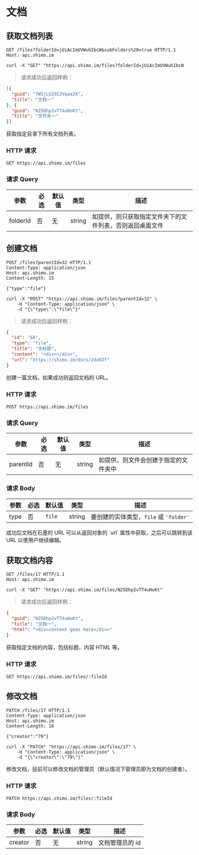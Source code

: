 # 文档

## 获取文档列表

```http
GET /files?folderId=jUiAcImUVWuhIbcW&subFolders%20=true HTTP/1.1
Host: api.shimo.im
```

```shell
curl -X "GET" "https://api.shimo.im/files?folderId=jUiAcImUVWuhIbcW
```

> 请求成功后返回样例：

```json
[{
  "guid": "7WSjLS29I2Vqaa2X",
  "title": "文档一"
}, {
  "guid": "N25Dhp2vTT4uHoKt",
  "title": "文件夹一"
}]
```

获取指定目录下所有文档列表。

### HTTP 请求

`GET https://api.shimo.im/files`

### 请求 Query

参数 | 必选 | 默认值 | 类型 | 描述
--------- | ------- | ------- | ------- | -----------
folderId | 否 | 无 | string | 如提供，则只获取指定文件夹下的文件列表，否则返回桌面文件

## 创建文档

```http
POST /files?parentId=32 HTTP/1.1
Content-Type: application/json
Host: api.shimo.im
Content-Length: 15

{"type":"file"}
```

```shell
curl -X "POST" "https://api.shimo.im/files?parentId=32" \
	-H "Content-Type: application/json" \
	-d "{\"type\":\"file\"}"
```

> 请求成功后返回样例：

```json
{
  "id": "68",
  "type": "file",
  "title": "无标题",
  "content": "<div></div>",
  "url": "https://shimo.im/docs/2da92f"
}
```

创建一篇文档，如果成功则返回文档的 URL。

### HTTP 请求

`POST https://api.shimo.im/files`

### 请求 Query

参数 | 必选 | 默认值 | 类型 | 描述
--------- | ------- | ------- | ------- | -----------
parentId | 否 | 无 | string | 如提供，则文件会创建于指定的文件夹中

### 请求 Body

参数 | 必选 | 默认值 | 类型 | 描述
--------- | ------- | ------- | ------- | -----------
type | 否 | `file` | string | 要创建的实体类型，`file` 或 `'folder'`

<aside class="notice">
成功后文档在石墨的 URL 可以从返回对象的 `url` 属性中获取，之后可以跳转到该 URL 以使用户继续编辑。
</aside>

## 获取文档内容

```http
GET /files/17 HTTP/1.1
Host: api.shimo.im
```

```shell
curl -X "GET" "https://api.shimo.im/files/N25Dhp2vTT4uHoKt"
```

> 请求成功后返回样例：

```json
{
  "guid": "N25Dhp2vTT4uHoKt",
  "title": "文档一",
  "html": "<div>content goes here</div>"
}
```

获取指定文档的内容，包括标题、内容 HTML 等。

### HTTP 请求

`GET https://api.shimo.im/files/:fileId`

## 修改文档

```http
PATCH /files/17 HTTP/1.1
Content-Type: application/json
Host: api.shimo.im
Content-Length: 16

{"creator":"79"}
```

```shell
curl -X "PATCH" "https://api.shimo.im/files/17" \
	-H "Content-Type: application/json" \
	-d "{\"creator\":\"79\"}"
```

修改文档，目前可以修改文档的管理员（默认情况下管理员即为文档的创建者）。

### HTTP 请求

`PATCH https://api.shimo.im/files/:fileId`

### 请求 Body

参数 | 必选 | 默认值 | 类型 | 描述
--------- | ------- | ------- | ------- | -----------
creator | 否 | 无 | string | 文档管理员的 id
